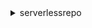 <details>

<summary>
serverlessrepo
</summary>

- <details><summary>create-application</summary>

  * --author
  * --description
  * --home-page-url
  * --labels
  * --license-body
  * --license-url
  * --name
  * --readme-body
  * --readme-url
  * --semantic-version
  * --source-code-archive-url
  * --source-code-url
  * --spdx-license-id
  * --template-body
  * --template-url
  * --cli-input-json
  * --cli-input-yaml
  * --generate-cli-skeleton


- <details><summary>create-application-version</summary>

  * --application-id
  * --semantic-version
  * --source-code-archive-url
  * --source-code-url
  * --template-body
  * --template-url
  * --cli-input-json
  * --cli-input-yaml
  * --generate-cli-skeleton


- <details><summary>create-cloud-formation-change-set</summary>

  * --application-id
  * --capabilities
  * --change-set-name
  * --client-token
  * --description
  * --notification-arns
  * --parameter-overrides
  * --resource-types
  * --rollback-configuration
  * --semantic-version
  * --stack-name
  * --tags
  * --template-id
  * --cli-input-json
  * --cli-input-yaml
  * --generate-cli-skeleton


- <details><summary>create-cloud-formation-template</summary>

  * --application-id
  * --semantic-version
  * --cli-input-json
  * --cli-input-yaml
  * --generate-cli-skeleton


- <details><summary>delete-application</summary>

  * --application-id
  * --cli-input-json
  * --cli-input-yaml
  * --generate-cli-skeleton


- <details><summary>get-application</summary>

  * --application-id
  * --semantic-version
  * --cli-input-json
  * --cli-input-yaml
  * --generate-cli-skeleton


- <details><summary>get-application-policy</summary>

  * --application-id
  * --cli-input-json
  * --cli-input-yaml
  * --generate-cli-skeleton


- <details><summary>get-cloud-formation-template</summary>

  * --application-id
  * --template-id
  * --cli-input-json
  * --cli-input-yaml
  * --generate-cli-skeleton


- <details><summary>help</summary>

  * 


- <details><summary>list-application-dependencies</summary>

  * --application-id
  * --max-items
  * --semantic-version
  * --cli-input-json
  * --cli-input-yaml
  * --starting-token
  * --page-size
  * --generate-cli-skeleton


- <details><summary>list-applications</summary>

  * --max-items
  * --cli-input-json
  * --cli-input-yaml
  * --starting-token
  * --page-size
  * --generate-cli-skeleton


- <details><summary>list-application-versions</summary>

  * --application-id
  * --max-items
  * --cli-input-json
  * --cli-input-yaml
  * --starting-token
  * --page-size
  * --generate-cli-skeleton


- <details><summary>put-application-policy</summary>

  * --application-id
  * --statements
  * --cli-input-json
  * --cli-input-yaml
  * --generate-cli-skeleton


- <details><summary>unshare-application</summary>

  * --application-id
  * --organization-id
  * --cli-input-json
  * --cli-input-yaml
  * --generate-cli-skeleton


- <details><summary>update-application</summary>

  * --application-id
  * --author
  * --description
  * --home-page-url
  * --labels
  * --readme-body
  * --readme-url
  * --cli-input-json
  * --cli-input-yaml
  * --generate-cli-skeleton


</details>

